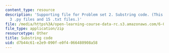 ```yaml
---
content_type: resource
description: 'Supporting file for Problem set 2. Substring code. (This zip file includes:
  3 .py files and 15 .txt files.)'
file: /media/https%3A/open-learning-course-data-rc.s3.amazonaws.com/6-006-introduction-to-algorithms-spring-2008/d7b44c61e2e9090fe0f4066480908a58_ps2_dna.zip
file_type: application/zip
resourcetype: Other
title: Substring code
uid: d7b44c61-e2e9-090f-e0f4-066480908a58
---
```

